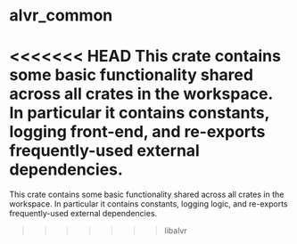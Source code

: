 # alvr_common

<<<<<<< HEAD
This crate contains some basic functionality shared across all crates in the workspace. In particular it contains constants, logging front-end, and re-exports frequently-used external dependencies.
=======
This crate contains some basic functionality shared across all crates in the workspace. In particular it contains constants, logging logic, and re-exports frequently-used external dependencies.
>>>>>>> libalvr
